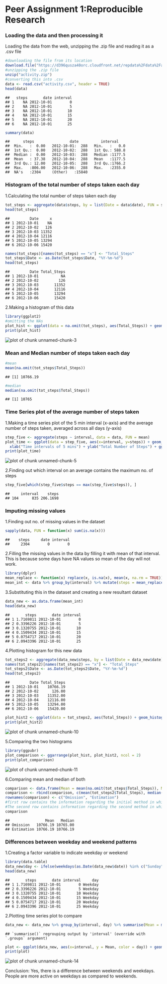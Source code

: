 Peer Assignment 1:Reproducible Research
=======================================================

### Loading the data and then processing it  
Loading the data from the web, unzipping the .zip file and reading it as a .csv file  

```r
#downloading the file from its location
download.file("https://d396qusza40orc.cloudfront.net/repdata%2Fdata%2Factivity.zip", destfile = "activity.zip", mode="wb")
#unzipping the .zip file
unzip("activity.zip")
#converting this into .csv
data <- read.csv("activity.csv", header = TRUE)
head(data)
```

```
##   steps       date interval
## 1    NA 2012-10-01        0
## 2    NA 2012-10-01        5
## 3    NA 2012-10-01       10
## 4    NA 2012-10-01       15
## 5    NA 2012-10-01       20
## 6    NA 2012-10-01       25
```

```r
summary(data)
```

```
##      steps                date          interval     
##  Min.   :  0.00   2012-10-01:  288   Min.   :   0.0  
##  1st Qu.:  0.00   2012-10-02:  288   1st Qu.: 588.8  
##  Median :  0.00   2012-10-03:  288   Median :1177.5  
##  Mean   : 37.38   2012-10-04:  288   Mean   :1177.5  
##  3rd Qu.: 12.00   2012-10-05:  288   3rd Qu.:1766.2  
##  Max.   :806.00   2012-10-06:  288   Max.   :2355.0  
##  NA's   :2304     (Other)   :15840
```

### Histogram of the total number of steps taken each day
1.Calculating the total number of steps taken each day    

```r
tot_steps <- aggregate(data$steps, by = list(Date = data$date), FUN = sum)
head(tot_steps)
```

```
##         Date     x
## 1 2012-10-01    NA
## 2 2012-10-02   126
## 3 2012-10-03 11352
## 4 2012-10-04 12116
## 5 2012-10-05 13294
## 6 2012-10-06 15420
```

```r
names(tot_steps)[names(tot_steps) == "x"] <- "Total_Steps"
tot_steps$Date <- as.Date(tot_steps$Date, "%Y-%m-%d")
head(tot_steps)
```

```
##         Date Total_Steps
## 1 2012-10-01          NA
## 2 2012-10-02         126
## 3 2012-10-03       11352
## 4 2012-10-04       12116
## 5 2012-10-05       13294
## 6 2012-10-06       15420
```
  
2.Making a histogram of this data  

```r
library(ggplot2)
#omitting the NAs
plot_hist <- ggplot(data = na.omit(tot_steps), aes(Total_Steps)) + geom_histogram(binwidth = 500, colour = "white", fill = "red") + xlab("Total Number of Steps Taken Each Day") + ylab("Count of Steps") + ggtitle("Histogram of the Total Number of Steps Taken Each Day")
print(plot_hist)
```

![plot of chunk unnamed-chunk-3](figure/unnamed-chunk-3-1.png)
  
  
### Mean and Median number of steps taken each day  

```r
#mean
mean(na.omit(tot_steps$Total_Steps))
```

```
## [1] 10766.19
```

```r
#median
median(na.omit(tot_steps$Total_Steps))
```

```
## [1] 10765
```
  
### Time Series plot of the average number of steps taken  
1.Making a time series plot of the 5 min interval (x-axis) and the average number of steps taken, averaged across all days (y-axis)  

```r
step_five <- aggregate(steps ~ interval, data = data, FUN = mean)
plot_time <- ggplot(data = step_five, aes(x=interval, y=steps)) + geom_line() +
  xlab("Time intervals of 5 mins") + ylab("Total Number of Steps") + ggtitle("Average Number of Steps Taken of the 5-min Interval")
print(plot_time)
```

![plot of chunk unnamed-chunk-5](figure/unnamed-chunk-5-1.png)
  
2.Finding out which interval on an average contains the maximum no. of steps  

```r
step_five[which(step_five$steps == max(step_five$steps)), ]
```

```
##     interval    steps
## 104      835 206.1698
```
  
### Imputing missing values  
1.Finding out no. of missing values in the dataset  

```r
sapply(data, FUN = function(x) sum(is.na(x)))
```

```
##    steps     date interval 
##     2304        0        0
```
2.Filling the missing values in the data by filling it with mean of that interval. This is because some days have NA values so mean of the day will not work. 

```r
library(dplyr)
mean_replace <- function(x) replace(x, is.na(x), mean(x, na.rm = TRUE))
mean_int <- data %>% group_by(interval) %>% mutate(steps = mean_replace(steps))
```
   
3.Substituting this in the dataset and creating a new resultant dataset  

```r
data_new <- as.data.frame(mean_int)
head(data_new)
```

```
##       steps       date interval
## 1 1.7169811 2012-10-01        0
## 2 0.3396226 2012-10-01        5
## 3 0.1320755 2012-10-01       10
## 4 0.1509434 2012-10-01       15
## 5 0.0754717 2012-10-01       20
## 6 2.0943396 2012-10-01       25
```

4.Plotting histogram for this new data  

```r
tot_steps2 <- aggregate(data_new$steps, by = list(Date = data_new$date), FUN = sum)
names(tot_steps2)[names(tot_steps2) == "x"] <- "Total_Steps"
tot_steps2$Date <- as.Date(tot_steps2$Date, "%Y-%m-%d")
head(tot_steps2)
```

```
##         Date Total_Steps
## 1 2012-10-01    10766.19
## 2 2012-10-02      126.00
## 3 2012-10-03    11352.00
## 4 2012-10-04    12116.00
## 5 2012-10-05    13294.00
## 6 2012-10-06    15420.00
```

```r
plot_hist2 <- ggplot(data = tot_steps2, aes(Total_Steps)) + geom_histogram(binwidth = 500, colour = "white", fill = "blue") + xlab("Total Number of Steps Taken Each Day") + ylab("Count of Steps") + ggtitle("Histogram of the Total Number of Steps Taken Each Day")
print(plot_hist2)
```

![plot of chunk unnamed-chunk-10](figure/unnamed-chunk-10-1.png)
  
5.Comparing the two histograms  

```r
library(ggpubr)
plot_comparison <- ggarrange(plot_hist, plot_hist2, ncol = 2)
print(plot_comparison)
```

![plot of chunk unnamed-chunk-11](figure/unnamed-chunk-11-1.png)
  
6.Comparing mean and median of both  

```r
comparison <- data.frame(Mean = mean(na.omit(tot_steps$Total_Steps)), Median = median(na.omit(tot_steps$Total_Steps)))
comparison <- rbind(comparison, c(mean(tot_steps2$Total_Steps), median(tot_steps2$Total_Steps)))
rownames(comparison) <- c("Omission", "Estimation")
#first row contains the information regarding the initial method in which we were omitting NAs
#The second row contains information regarding the second method in which we took mean of interval as a substitute for missing values
comparison
```

```
##                Mean   Median
## Omission   10766.19 10765.00
## Estimation 10766.19 10766.19
```
   
### Differences between weekday and weekend patterns  
1.Creating a factor variable to indicate weekday or weekend  

```r
library(data.table)
data_new$day <- ifelse(weekdays(as.Date(data_new$date)) %in% c("Sunday", "Saturday"), "Weekend", "Weekday")
head(data_new)
```

```
##       steps       date interval     day
## 1 1.7169811 2012-10-01        0 Weekday
## 2 0.3396226 2012-10-01        5 Weekday
## 3 0.1320755 2012-10-01       10 Weekday
## 4 0.1509434 2012-10-01       15 Weekday
## 5 0.0754717 2012-10-01       20 Weekday
## 6 2.0943396 2012-10-01       25 Weekday
```

2.Plotting time series plot to compare  

```r
data_new <- data_new %>% group_by(interval, day) %>% summarise(Mean = mean(steps))
```

```
## `summarise()` regrouping output by 'interval' (override with `.groups` argument)
```

```r
plot <- ggplot(data_new, aes(x=interval, y = Mean, color = day)) + geom_line() + facet_grid(day~.) + xlab("Time Interval") + ylab("Mean of Steps") + ggtitle("Comparison of the Average Steps between Weekends and Weekdays")
print(plot)
```

![plot of chunk unnamed-chunk-14](figure/unnamed-chunk-14-1.png)
  
Conclusion: Yes, there is a difference between weekends and weekdays. People are more active on weekdays as compared to weekends.
